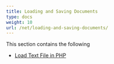 ```yaml
---
title: Loading and Saving Documents
type: docs
weight: 10
url: /net/loading-and-saving-documents/
---
```


This section contains the following

- [Load Text File in PHP](https://docs.aspose.com/words/net/load-text-file-in-php/)
